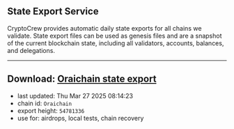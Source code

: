 ## State Export Service
CryptoCrew provides automatic daily state exports for all chains we validate. State export files can be used as genesis files and are a snapshot of the current blockchain state, including all validators, accounts, balances, and delegations.

---
**Download: [Oraichain state export](https://ccv-s3.nbg1.your-objectstorage.com/SERVICE/oraichain/Oraichain_export_54781336.json)**
---

- last updated: Thu Mar 27 2025 08:14:23
- chain id: `Oraichain`
- export height: `54781336`
- use for: airdrops, local tests, chain recovery
